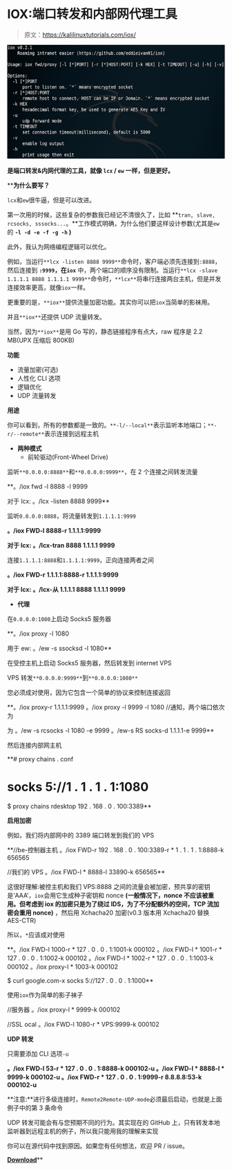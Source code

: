 # IOX:端口转发和内部网代理工具

> 原文：<https://kalilinuxtutorials.com/iox/>

[![IOX : Tool For Port Forward & Intranet Proxy](img//e416b62a8cf7a740ee2d83cd13d081a5.png "IOX : Tool For Port Forward & Intranet Proxy")](https://1.bp.blogspot.com/-k_2PpF1_hyY/XwK5EEsoYJI/AAAAAAAAGz4/2Y77_ldNJjIasYTs9tJBd8soO-T8pCR_wCLcBGAsYHQ/s1600/iox%25281%2529.png)

**是端口转发&内网代理的工具，就像 **`lcx` / `ew`** 一样，但是更好。**

 ****为什么要写？**

`lcx`和`ew`很牛逼，但是可以改进。

第一次用的时候，这些复杂的参数我已经记不清很久了，比如 **`tran, slave, rcsocks, sssocks...`。**工作模式明确，为什么他们要这样设计参数(尤其是`ew`的 **`-l -d -e -f -g -h` )**

此外，我认为网络编程逻辑可以优化。

例如，当运行`**lcx -listen 8888 9999**`命令时，客户端必须先连接到`:8888`，然后连接到 **`:9999`，在`iox`** 中，两个端口的顺序没有限制。当运行`**lcx -slave 1.1.1.1 8888 1.1.1.1 9999**`命令时，`**lcx**`将串行连接两台主机，但是并发连接效率更高，就像`iox`一样。

更重要的是，`**iox**`提供流量加密功能。其实你可以把`iox`当简单的影袜用。

并且`**iox**`还提供 UDP 流量转发。

当然，因为`**iox**`是用 Go 写的，静态链接程序有点大，raw 程序是 2.2 MB(UPX 压缩后 800KB)

**功能**

*   流量加密(可选)
*   人性化 CLI 选项
*   逻辑优化
*   UDP 流量转发

**用途**

你可以看到，所有的参数都是一致的。`**-l/--local**`表示监听本地端口；`**-r/--remote**`表示连接到远程主机

*   **两种模式**
    *   前轮驱动(Front-Wheel Drive)

监听`**0.0.0.0:8888**`和`**0.0.0.0:9999**`，在 2 个连接之间转发流量

**。/iox fwd -l 8888 -l 9999

对于 lcx:
。/lcx -listen 8888 9999**

监听`0.0.0.0:8888`，将流量转发到`1.1.1.1:9999`

**。/iox FWD-l 8888-r 1.1.1.1:9999**

**对于 lcx:
。/lcx-tran 8888 1.1.1.1 9999**

连接`1.1.1.1:8888`和`1.1.1.1:9999`，正向连接两者之间

**。/iox FWD-r 1.1.1.1:8888-r 1.1.1.1:9999**

**对于 lcx:
。/lcx-从 1.1.1.1 8888 1.1.1.1 9999**

*   **代理**

在`0.0.0.0:1080`上启动 Socks5 服务器

**。/iox proxy -l 1080

用于 ew:
。/ew -s ssocksd -l 1080**

在受控主机上启动 Socks5 服务器，然后转发到 internet VPS

VPS 转发`**0.0.0.0:9999**`到`**0.0.0.0:1080**`

您必须成对使用，因为它包含一个简单的协议来控制连接返回

**。/iox proxy-r 1.1.1.1:9999
。/iox proxy -l 9999 -l 1080 //通知，两个端口依次为

为
。/ew -s rcsocks -l 1080 -e 9999
。/ew-s RS socks-d 1.1.1.1-e 9999**

然后连接内部网主机

**# proxy chains . conf
# socks 5://1 . 1 . 1 . 1:1080
$ proxy chains rdesktop 192 . 168 . 0 . 100:3389**

**启用加密**

例如，我们将内部网中的 3389 端口转发到我们的 VPS

**//be-控制器主机
。/iox FWD-r 192 . 168 . 0 . 100:3389-r * 1 . 1 . 1 . 1:8888-k 656565

//我们的 VPS
。/iox FWD-l * 8888-l 33890-k 656565**

这很好理解:被控主机和我们 VPS:8888 之间的流量会被加密，预共享的密钥是‘AAA’，`iox`会用它生成种子密钥和 nonce **(一般情况下，nonce 不应该被重用。但考虑到 iox 的加密只是为了绕过 IDS，为了不分配额外的空间，TCP 流加密会重用 nonce)** ，然后用 Xchacha20 加密(v0.3 版本用 Xchacha20 替换 AES-CTR)

所以，`*`应该成对使用

**。/iox FWD-l 1000-r * 127 . 0 . 0 . 1:1001-k 000102
。/iox FWD-l * 1001-r * 127 . 0 . 0 . 1:1002-k 000102
。/iox FWD-l * 1002-r * 127 . 0 . 0 . 1:1003-k 000102
。/iox proxy-l * 1003-k 000102

$ curl google.com-x socks 5://127 . 0 . 0 . 1:1000**

使用`iox`作为简单的影子袜子

//服务器
。/iox proxy-l * 9999-k 000102

//SSL ocal
。/iox FWD-l 1080-r * VPS:9999-k 000102

**UDP 转发**

只需要添加 CLI 选项`-u`

**。/iox FWD-l 53-r * 127 . 0 . 0 . 1:8888-k 000102-u
。/iox FWD-l * 8888-l * 9999-k 000102-u
。/iox FWD-r * 127 . 0 . 0 . 1:9999-r 8.8.8.8:53-k 000102-u**

**注意:**进行多级连接时，`Remote2Remote-UDP-mode`必须最后启动，也就是上面例子中的第 3 条命令

UDP 转发可能会有与您预期不同的行为。其实现在的 GitHub 上，只有转发本地监听器到远程主机的例子，所以我只能用我的理解来实现

你可以在源代码中找到原因。如果您有任何想法，欢迎 PR / issue。

[**Download**](https://github.com/EddieIvan01/iox)**